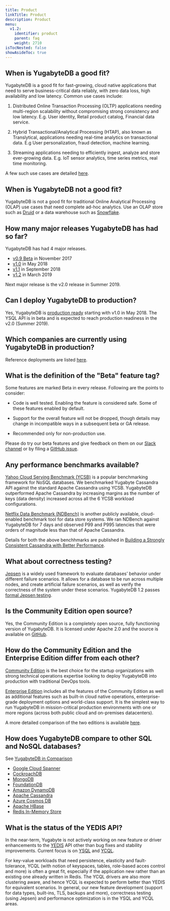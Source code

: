```yaml
---
title: Product
linkTitle: Product
description: Product
menu:
  v1.2:
    identifier: product
    parent: faq
    weight: 2710
isTocNested: false
showAsideToc: true
---
```


## When is YugabyteDB a good fit?

YugabyteDB is a good fit for fast-growing, cloud native applications that need to serve business-critical data reliably, with zero data loss, high availability and low latency. Common use cases include:

1. Distributed Online Transaction Processing (OLTP) applications needing multi-region scalability without compromising strong consistency and low latency. E.g. User identity, Retail product catalog, Financial data service.

2. Hybrid Transactional/Analytical Processing (HTAP), also known as Translytical, applications needing real-time analytics on transactional data. E.g User personalization, fraud detection, machine learning.

3. Streaming applications needing to efficiently ingest, analyze and store ever-growing data. E.g. IoT sensor analytics, time series metrics, real time monitoring.

A few such use cases are detailed [here](https://www.yugabyte.com/).

## When is YugabyteDB not a good fit?

YugabyteDB is not a good fit for traditional Online Analytical Processing (OLAP) use cases that need complete ad-hoc analytics. Use an OLAP store such as [Druid](http://druid.io/druid.html) or a data warehouse such as [Snowflake](https://www.snowflake.net/).


## How many major releases YugabyteDB has had so far?

YugabyteDB has had 4 major releases.

- [v0.9 Beta](https://blog.yugabyte.com/yugabyte-has-arrived/) in November 2017
- [v1.0](https://blog.yugabyte.com/announcing-yugabyte-db-1-0-%F0%9F%8D%BE-%F0%9F%8E%89/) in May 2018
- [v1.1](https://blog.yugabyte.com/announcing-yugabyte-db-1-1-and-company-update/) in September 2018
- [v1.2](https://blog.yugabyte.com/announcing-yugabyte-db-1-2-company-update-jepsen-distributed-sql/) in March 2019

Next major release is the v2.0 release in Summer 2019.

## Can I deploy YugabyteDB to production?

Yes, YugabyteDB is [production ready](https://blog.yugabyte.com/yugabyte-db-1-0-a-peek-under-the-hood/) starting with v1.0 in May 2018. The YSQL API is in beta and is expected to reach production readiness in the v2.0 (Summer 2019).

## Which companies are currently using YugabyteDB in production?

Reference deployments are listed [here](https://www.yugabyte.com/all-resources/resource-parent/case-studies/).

## What is the definition of the "Beta" feature tag?

Some features are marked Beta in every release. Following are the points to consider:

- Code is well tested. Enabling the feature is considered safe. Some of these features enabled by default.

- Support for the overall feature will not be dropped, though details may change in incompatible ways in a subsequent beta or GA release. 

- Recommended only for non-production use.

Please do try our beta features and give feedback on them on our [Slack channel](https://www.yugabyte.com/slack) or by filing a [GitHub issue](https://github.com/yugabyte/yugabyte-db/issues).

## Any performance benchmarks available?

[Yahoo Cloud Serving Benchmark (YCSB)](https://github.com/brianfrankcooper/YCSB/wiki) is a popular benchmarking framework for NoSQL databases. We benchmarked Yugabyte Cassandra API against the standard Apache Cassandra using YCSB. YugabyteDB outperformed Apache Cassandra by increasing margins as the number of keys (data density) increased across all the 6 YCSB workload configurations. 

[Netflix Data Benchmark (NDBench)](https://github.com/Netflix/ndbench) is another publicly available, cloud-enabled benchmark tool for data store systems. We ran NDBench against YugabyteDB for 7 days and observed P99 and P995 latencies that were orders of magnitude less than that of Apache Cassandra. 

Details for both the above benchhmarks are published in [Building a Strongly Consistent Cassandra with Better Performance](https://blog.yugabyte.com/building-a-strongly-consistent-cassandra-with-better-performance-aa96b1ab51d6).

## What about correctness testing?

[Jepsen](https://jepsen.io/) is a widely used framework to evaluate databases’ behavior under different failure scenarios. It allows for a database to be run across multiple nodes, and create artificial failure scenarios, as well as verify the correctness of the system under these scenarios. YugabyteDB 1.2 passes [formal Jepsen testing](https://blog.yugabyte.com/yugabyte-db-1-2-passes-jepsen-testing/). 

## Is the Community Edition open source?

Yes, the Community Edition is a completely open source, fully functioning version of YugabyteDB. It is licensed under Apache 2.0 and the source is available on [GitHub](https://github.com/yugabyte/yugabyte-db).

## How do the Community Edition and the Enterprise Edition differ from each other?

[Community Edition](../../quick-start/) is the best choice for the startup organizations with strong technical operations expertise looking to deploy YugabyteDB into production with traditional DevOps tools.

[Enterprise Edition](../../deploy/enterprise-edition/) includes all the features of the Community Edition as well as additional features such as built-in cloud native operations, enterprise-grade deployment options and world-class support. It is the simplest way to run YugabyteDB in mission-critical production environments with one or more regions (across both public cloud and on-premises datacenters).

A more detailed comparison of the two editions is available [here](https://www.yugabyte.com/community-edition/#compare-editions).

## How does YugabyteDB compare to other SQL and NoSQL databases?

See [YugabyteDB in Comparison](../../comparisons/)

- [Google Cloud Spanner](../../comparisons/google-spanner/)
- [CockroachDB](https://www.yugabyte.com/yugabyte-db-vs-cockroachdb/)
- [MongoDB](../../comparisons/mongodb/)
- [FoundationDB](../../comparisons/foundationdb/)
- [Amazon DynamoDB](../../comparisons/amazon-dynamodb/)
- [Apache Cassandra](../../comparisons/cassandra/)
- [Azure Cosmos DB](../../comparisons/azure-cosmos/)
- [Apache HBase](../../comparisons/hbase/)
- [Redis In-Memory Store](../../comparisons/redis/)

## What is the status of the YEDIS API?

In the near-term, Yugabyte is not actively working on new feature or driver enhancements to the [YEDIS](../../yedis/) API other than bug fixes and stability improvements. Current focus is on [YSQL](../../api/ysql) and [YCQL](../../api/ycql).

For key-value workloads that need persistence, elasticity and fault-tolerance, YCQL (with notion of keyspaces, tables, role-based acces control and more) is often a great fit, especially if the application new rather than an existing one already written in Redis. The YCQL drivers are also more clustering aware, and hence YCQL is expected to perform better than YEDIS for equivalent scenarios. In general, our new feature development (support for data types, built-ins, TLS, backups and more), correctness testing (using Jepsen) and performance optimization is in the YSQL and YCQL areas.
